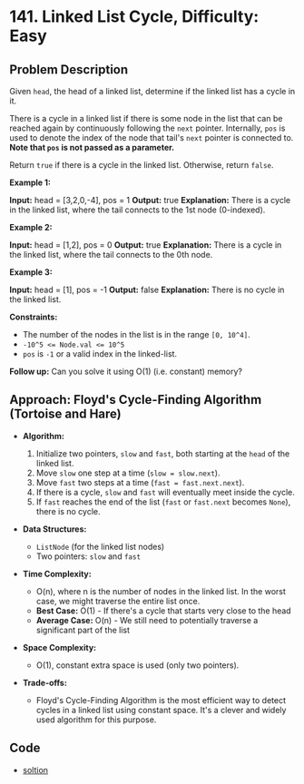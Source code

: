 # 141. Linked List Cycle, Difficulty: Easy

## Problem Description

Given `head`, the head of a linked list, determine if the linked list has a cycle in it.

There is a cycle in a linked list if there is some node in the list that can be reached again by continuously following the `next` pointer. Internally, `pos` is used to denote the index of the node that tail's `next` pointer is connected to. **Note that `pos` is not passed as a parameter.**

Return `true` if there is a cycle in the linked list. Otherwise, return `false`.

**Example 1:**

**Input:** head = \[3,2,0,-4], pos = 1
**Output:** true
**Explanation:** There is a cycle in the linked list, where the tail connects to the 1st node (0-indexed).

**Example 2:**

**Input:** head = \[1,2], pos = 0
**Output:** true
**Explanation:** There is a cycle in the linked list, where the tail connects to the 0th node.

**Example 3:**

**Input:** head = \[1], pos = -1
**Output:** false
**Explanation:** There is no cycle in the linked list.

**Constraints:**

* The number of the nodes in the list is in the range `[0, 10^4]`.
* `-10^5 <= Node.val <= 10^5`
* `pos` is `-1` or a valid index in the linked-list.

**Follow up:** Can you solve it using O(1) (i.e. constant) memory?

## Approach: Floyd's Cycle-Finding Algorithm (Tortoise and Hare)

* **Algorithm:**
    1. Initialize two pointers, `slow` and `fast`, both starting at the `head` of the linked list.
    2. Move `slow` one step at a time (`slow = slow.next`).
    3. Move `fast` two steps at a time (`fast = fast.next.next`).
    4. If there is a cycle, `slow` and `fast` will eventually meet inside the cycle.
    5. If `fast` reaches the end of the list (`fast` or `fast.next` becomes `None`), there is no cycle.

* **Data Structures:**
  * `ListNode` (for the linked list nodes)
  * Two pointers: `slow` and `fast`

* **Time Complexity:**
  * O(n), where n is the number of nodes in the linked list. In the worst case, we might traverse the entire list once.
  * **Best Case:** O(1) - If there's a cycle that starts very close to the head
  * **Average Case:** O(n) - We still need to potentially traverse a significant part of the list
* **Space Complexity:**
  * O(1), constant extra space is used (only two pointers).

* **Trade-offs:**
  * Floyd's Cycle-Finding Algorithm is the most efficient way to detect cycles in a linked list using constant space. It's a clever and widely used algorithm for this purpose.

## Code

* [soltion](solution.py)
